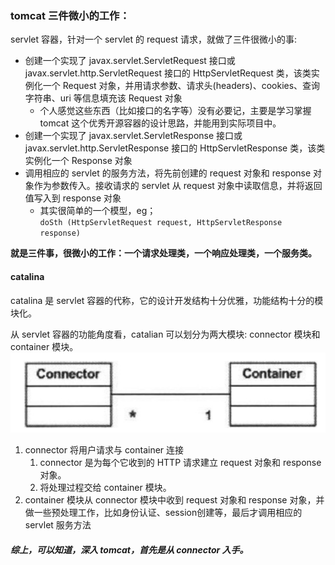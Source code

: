 ### tomcat 三件微小的工作：
servlet 容器，针对一个 servlet 的 request 请求，就做了三件很微小的事:
* 创建一个实现了 javax.servlet.ServletRequest 接口或 javax.servlet.http.ServletRequest 接口的 HttpServletRequest 类，该类实例化一个 Request 对象，并用请求参数、请求头(headers)、cookies、查询字符串、uri 等信息填充该 Request 对象
    *  个人感觉这些东西（比如接口的名字等）没有必要记，主要是学习掌握 tomcat 这个优秀开源容器的设计思路，并能用到实际项目中。
* 创建一个实现了 javax.servlet.ServletResponse 接口或 javax.servlet.http.ServletResponse 接口的 HttpServletResponse 类，该类实例化一个 Response 对象
* 调用相应的 servlet 的服务方法，将先前创建的 request 对象和 response 对象作为参数传入。接收请求的 servlet 从 request 对象中读取信息，并将返回值写入到 response 对象
    *  其实很简单的一个模型，eg；</br>
` doSth (HttpServletRequest request, HttpServletResponse response) `

<b>就是三件事，很微小的工作：一个请求处理类，一个响应处理类，一个服务类。</b>

#### catalina
catalina 是 servlet 容器的代称，它的设计开发结构十分优雅，功能结构十分的模块化。

从 servlet 容器的功能角度看，catalian 可以划分为两大模块: connector 模块和 container 模块。
</br>
![](https://github.com/dashuai888/Tomcat_Study/blob/master/src/main/resources/image/study/catalina01.png)

1. connector 将用户请求与 container 连接
    1.  connector 是为每个它收到的 HTTP 请求建立 request 对象和 response 对象。
    2.  将处理过程交给 container 模块。
2. container 模块从 connector 模块中收到 request 对象和 response 对象，并做一些预处理工作，比如身份认证、session创建等，最后才调用相应的 servlet 服务方法

##### 综上，可以知道，深入 tomcat，首先是从 connector 入手。